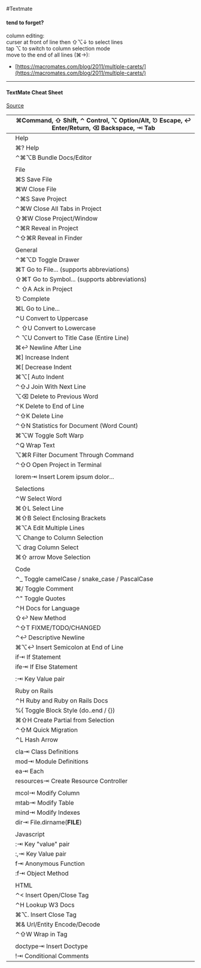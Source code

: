 #Textmate


#### tend to forget?
column editing:   
curser at front of line then ⇧⌥↓ to select lines   
tap ⌥ to switch to column selection mode   
move to the end of all lines (⌘→):   
* [https://macromates.com/blog/2011/multiple-carets/](https://macromates.com/blog/2011/multiple-carets/)

---

#### TextMate Cheat Sheet
[Source](https://gist.github.com/jqr/45264 "Permalink to TextMate Cheat Sheet · GitHub")


|   | ⌘Command, ⇧ Shift, ⌃ Control, ⌥ Option/Alt, ⎋ Escape, ↩ Enter/Return, ⌫ Backspace, ⇥ Tab |  
| - | ---------------------------------------------------------------------------------------- |  
|   | Help                                                                                     |  
|   | ⌘? Help                                                                                  |  
|   | ⌃⌘⌥B Bundle Docs/Editor                                                                  |  
|   |                                                                                          |  
|   | File                                                                                     |  
|   | ⌘S Save File                                                                             |  
|   | ⌘W Close File                                                                            |  
|   | ⌃⌘S Save Project                                                                         |  
|   | ⌃⌘W Close All Tabs in Project                                                            |  
|   | ⇧⌘W Close Project/Window                                                                 |  
|   | ⌃⌘R Reveal in Project                                                                    |  
|   | ⌃⇧⌘R Reveal in Finder                                                                    |  
|   |                                                                                          |  
|   | General                                                                                  |  
|   | ⌃⌘⌥D Toggle Drawer                                                                       |  
|   | ⌘T Go to File... (supports abbreviations)                                                |  
|   | ⇧⌘T Go to Symbol... (supports abbreviations)                                             |  
|   | ⌃ ⇧A Ack in Project                                                                      |  
|   | ⎋ Complete                                                                               |  
|   | ⌘L Go to Line...                                                                         |  
|   | ⌃U Convert to Uppercase                                                                  |  
|   | ⌃ ⇧U Convert to Lowercase                                                                |  
|   | ⌃ ⌥U Convert to Title Case (Entire Line)                                                 |  
|   | ⌘↩ Newline After Line                                                                    |  
|   | ⌘] Increase Indent                                                                       |  
|   | ⌘[ Decrease Indent                                                                       |  
|   | ⌘⌥[ Auto Indent                                                                          |  
|   | ⌃⇧J Join With Next Line                                                                  |  
|   | ⌥⌫ Delete to Previous Word                                                               |  
|   | ⌃K Delete to End of Line                                                                 |  
|   | ⌃⇧K Delete Line                                                                          |  
|   | ⌃⇧N Statistics for Document (Word Count)                                                 |  
|   | ⌘⌥W Toggle Soft Warp                                                                     |  
|   | ⌃Q Wrap Text                                                                             |  
|   | ⌥⌘R Filter Document Through Command                                                      |  
|   | ⌃⇧O Open Project in Terminal                                                             |  
|   |                                                                                          |  
|   | lorem⇥ Insert Lorem ipsum dolor...                                                       |  
|   |                                                                                          |  
|   | Selections                                                                               |  
|   | ⌃W Select Word                                                                           |  
|   | ⌘⇧L Select Line                                                                          |  
|   | ⌘⇧B Select Enclosing Brackets                                                            |  
|   | ⌘⌥A Edit Multiple Lines                                                                  |  
|   | ⌥ Change to Column Selection                                                             |  
|   | ⌥ drag Column Select                                                                     |  
|   | ⌘⇧ arrow Move Selection                                                                  |  
|   |                                                                                          |  
|   | Code                                                                                     |  
|   | ⌃_ Toggle camelCase / snake_case / PascalCase                                            |  
|   | ⌘/ Toggle Comment                                                                        |  
|   | ⌃" Toggle Quotes                                                                         |  
|   | ⌃H Docs for Language                                                                     |  
|   | ⇧↩ New Method                                                                            |  
|   | ⌃⇧T FIXME/TODO/CHANGED                                                                   |  
|   | ⌃↩ Descriptive Newline                                                                   |  
|   | ⌘⌥↩ Insert Semicolon at End of Line                                                      |  
|   | if⇥ If Statement                                                                         |  
|   | ife⇥ If Else Statement                                                                   |  
|   |                                                                                          |  
|   | :⇥ Key Value pair                                                                        |  
|   |                                                                                          |  
|   | Ruby on Rails                                                                            |  
|   | ⌃H Ruby and Ruby on Rails Docs                                                           |  
|   | %{ Toggle Block Style (do..end / {})                                                     |  
|   | ⌘⇧H Create Partial from Selection                                                        |  
|   | ⌃⇧M Quick Migration                                                                      |  
|   | ⌃L Hash Arrow                                                                            |  
|   |                                                                                          |  
|   | cla⇥ Class Definitions                                                                   |  
|   | mod⇥ Module Definitions                                                                  |  
|   | ea⇥ Each                                                                                 |  
|   | resources⇥ Create Resource Controller                                                    |  
|   |                                                                                          |  
|   | mcol⇥ Modify Column                                                                      |  
|   | mtab⇥ Modify Table                                                                       |  
|   | mind⇥ Modify Indexes                                                                     |  
|   | dir⇥ File.dirname(__FILE__)                                                              |  
|   |                                                                                          |  
|   | Javascript                                                                               |  
|   | :⇥ Key "value" pair                                                                      |  
|   | :,⇥ Key Value pair                                                                       |  
|   | f⇥ Anonymous Function                                                                    |  
|   | :f⇥ Object Method                                                                        |  
|   |                                                                                          |  
|   | HTML                                                                                     |  
|   | ⌃&lt; Insert Open/Close Tag                                                                 |  
|   | ⌃H Lookup W3 Docs                                                                        |  
|   | ⌘⌥. Insert Close Tag                                                                     |  
|   | ⌘&amp; Url/Entity Encode/Decode                                                              |  
|   | ⌃⇧W Wrap in Tag                                                                          |  
|   |                                                                                          |  
|   | doctype⇥ Insert Doctype                                                                  |  
|   | !⇥ Conditional Comments                                                                  |  
